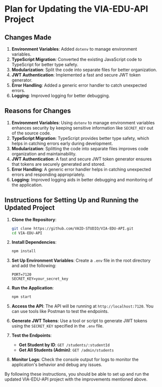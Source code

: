 # Plan for Updating the VIA-EDU-API Project

## Changes Made

1. **Environment Variables**: Added `dotenv` to manage environment variables.
2. **TypeScript Migration**: Converted the existing JavaScript code to TypeScript for better type safety.
3. **Modularization**: Split the code into separate files for better organization.
4. **JWT Authentication**: Implemented a fast and secure JWT token generator.
5. **Error Handling**: Added a generic error handler to catch unexpected errors.
6. **Logging**: Improved logging for better debugging.

## Reasons for Changes

1. **Environment Variables**: Using `dotenv` to manage environment variables enhances security by keeping sensitive information like `SECRET_KEY` out of the source code.
2. **TypeScript Migration**: TypeScript provides better type safety, which helps in catching errors early during development.
3. **Modularization**: Splitting the code into separate files improves code organization and maintainability.
4. **JWT Authentication**: A fast and secure JWT token generator ensures that tokens are securely generated and stored.
5. **Error Handling**: A generic error handler helps in catching unexpected errors and responding appropriately.
6. **Logging**: Improved logging aids in better debugging and monitoring of the application.

## Instructions for Setting Up and Running the Updated Project

1. **Clone the Repository**:
   ```bash
   git clone https://github.com/VAID-STUDIO/VIA-EDU-API.git
   cd VIA-EDU-API
   ```

2. **Install Dependencies**:
   ```bash
   npm install
   ```

3. **Set Up Environment Variables**:
   Create a `.env` file in the root directory and add the following:
   ```
   PORT=7120
   SECRET_KEY=your_secret_key
   ```

4. **Run the Application**:
   ```bash
   npm start
   ```

5. **Access the API**:
   The API will be running at `http://localhost:7120`. You can use tools like Postman to test the endpoints.

6. **Generate JWT Tokens**:
   Use a tool or script to generate JWT tokens using the `SECRET_KEY` specified in the `.env` file.

7. **Test the Endpoints**:
   - **Get Student by ID**: `GET /students/:studentId`
   - **Get All Students (Admin)**: `GET /admin/students`

8. **Monitor Logs**:
   Check the console output for logs to monitor the application's behavior and debug any issues.

By following these instructions, you should be able to set up and run the updated VIA-EDU-API project with the improvements mentioned above.
